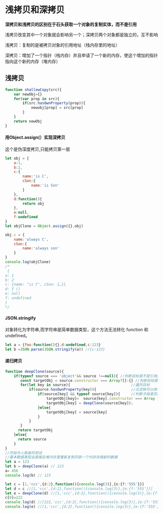 # 浅拷贝和深拷贝

**深拷贝和浅拷贝的区别在于石头获取一个对象的复制实体，而不是引用**

浅拷贝改变其中一个对象就会影响另一个；深拷贝两个对象都是独立的，互不影响

浅拷贝：复制的是被拷贝对象的引用地址（栈内存里的地址）

深拷贝：增加了一个指针（栈内存）并且申请了一个新的内存，使这个增加的指针指向这个新的内存（堆内存）

## 浅拷贝

```js
function shallowCopy(src){
    var newObj={}
    for(var prop in src){
        if(src.hasOwnProperty(prop)){
            newobj[prop] = src[prop]
        }
    }
    return newObj
}
```



#### 用Object.assign(）实现深拷贝

这个是伪深度拷贝,只能拷贝第一层

```js
let obj = {
    a:1,
    b:2,
    c:{
        name:'is C',
        cSon:{
            name:'is Son'
        }
    },
    d:function(){
        return obj
    },
    e:null,
    f:undefined
}
let objClone = Object.assign({},obj)

obj.c = {
    name:'always C',
    cSon:{
        name:'always son'
    }
}
console.log(objClone)     
/*
 {
a: 1
b: 2
c: {name: "is C", cSon: {…}}
d: ƒ ()
e: null
f: undefined
}
*/

```

#### JSON.stringify

对象转化为字符串,而字符串是简单数据类型，这个方法无法转化 function 和 undefined。

```js
let a = {foo:function(){},d:undefined,c:123}
let b =JSON.parse(JSON.stringify(a)) //{c:123}

```



#### 递归拷贝

```js
function deepClone(source){
    if(typeof source === 'object'&& source !==null){ //判断目标是不是引用类型数据
       const targetObj = source.constructor === Array?[]:{} //判断目标是不是引用类型数据
       for(let key in source){                            //遍历目标
           if(source.hasOwnProperty(key)){                //过滤掉可以枚举的原型上的属性
               if(source[key] && typeof source[key]){     //判断子级是否是引用类型数据
                   targetObj[key]=  source[key].constructor === Array ? [] : {};
                   targetObj[key] = deepClone(source[key]);
               }else{
                   targetObj[key] = source[key]
               }
           }
       }
      return targetObj
    }else{
      return source
    }
}
//开始令人振奋的测试
//基本数据类型会直接在堆内存里重新复制开辟一个内存存储新的数据
let a = 123
let b = deepClone(a) // 123
a= 456
console.log(b) // 123

let c = [1,'ccc',{d:2},function(){console.log(3)},{e:{f:'555'}}]
let d = c //[1,'ccc',{d:2},function(){console.log(3)},{e:{f:'555'}}]
let e = deepClone(d) //[1,'ccc',{d:2},function(){console.log(3)},{e:{f:'555'}}]
c[0]=222
console.log(d) //[222,'ccc',{d:2},function(){console.log(3)},{e:{f:'555'}}] 浅拷贝c的改变会影响d
console.log(e) //[1,'ccc',{d:2},function(){console.log(3)},{e:{f:'555'}}] 深拷贝已经重新开辟新的堆内存，c的改变不会影响e


```

